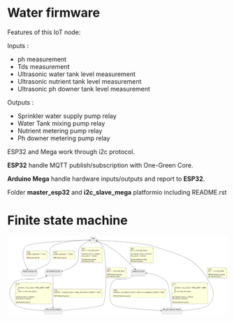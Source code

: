 Water firmware
==============

Features of this IoT node:

Inputs :

- ph measurement
- Tds measurement
- Ultrasonic water tank level measurement
- Ultrasonic nutrient tank level measurement
- Ultrasonic ph downer tank level measurement

Outputs :

- Sprinkler water supply pump relay
- Water Tank mixing pump relay
- Nutrient metering pump relay
- Ph downer metering pump relay

ESP32 and Mega work through i2c protocol.

**ESP32** handle MQTT publish/subscription with One-Green Core.

**Arduino Mega** handle hardware inputs/outputs and report to **ESP32**.

Folder **master_esp32** and **i2c_slave_mega** platformio including README.rst

Finite state machine
====================


![finite state machine](docs/finite_state_machine.png "Finite state machine")
